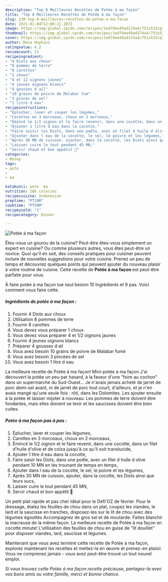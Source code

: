 ```yaml
---
description: "Top 8 Meilleures Recettes de Potée à ma façon"
title: "Top 8 Meilleures Recettes de Potée à ma façon"
slug: 230-top-8-meilleures-recettes-de-potee-a-ma-facon
date: 2021-01-04T12:08:21.287Z
image: https://img-global.cpcdn.com/recipes/1ed7dee49ad174a4/751x532cq70/potee-a-ma-facon-photo-principale-de-la-recette.jpg
thumbnail: https://img-global.cpcdn.com/recipes/1ed7dee49ad174a4/751x532cq70/potee-a-ma-facon-photo-principale-de-la-recette.jpg
cover: https://img-global.cpcdn.com/recipes/1ed7dee49ad174a4/751x532cq70/potee-a-ma-facon-photo-principale-de-la-recette.jpg
author: Rena Hopkins
ratingvalue: 4.2
reviewcount: 13
recipeingredient:
- "4 Diots aux choux"
- "8 pommes de terre"
- "8 carottes"
- "1 choux"
- "4 et 12 oignons jaunes"
- "4 jeunes oignons blancs"
- "4 gousses d ail"
- "10 grains de poivre de Malabar fum"
- "3 pinces de sel"
- "1 litre d eau"
recipeinstructions:
- "Éplucher, laver et couper les légumes,"
- "Carottes en 3 morceaux, choux en 2 morceaux,"
- "Émincé le 1/2 oignon et le faire revenir, dans une cocotte, dans un filet d&#39;huile d&#39;olive et de colza jusqu&#39;à ce qu&#39;il soit translucide,"
- "Ajouter 1 litre d eau dans la cocotte,"
- "Faire saisir les Diots, dans une poêle, avec un filet d huile d olive pendant 10 MN en les trounant de temps en temps,"
- "Ajouter dans l eau de la cocotte, le sel, le poivre et les légumes,"
- "Après 30 MN de cuisson, ajouter, dans la cocotte, les Diots ainsi que leurs sucs,"
- "Laisser cuire le tout pendant 45 MN,"
- "Servir chaud et bon appétit 🤗"
categories:
- Resep
tags:
- pote
- 
- ma

katakunci: pote  ma 
nutrition: 266 calories
recipecuisine: Indonesian
preptime: "PT19M"
cooktime: "PT59M"
recipeyield: "1"
recipecategory: Dinner

---
```



![Potée à ma façon](https://img-global.cpcdn.com/recipes/1ed7dee49ad174a4/751x532cq70/potee-a-ma-facon-photo-principale-de-la-recette.jpg)

Êtes-vous un gourou de la cuisine? Peut-être êtes-vous simplement un expert en cuisine? Ou comme plusieurs autres, vous êtes peut-être un novice. Quoi qu'il en soit, des conseils pratiques pour cuisiner peuvent inclure de nouvelles suggestions pour votre cuisine. Prenez un peu de temps et découvrez quelques points qui peuvent ajouter du nouveau plaisir à votre routine de cuisine. Cette recette de <strong> Potée à ma façon </strong> est peut-être parfaite pour vous.

<!--inarticleads1-->

À faire potée à ma façon tue seul besion 10 Ingrédients et 9 pas. Voici comment vous faire cette.

##### Ingrédients de potée à ma façon :

1. Fournir 4 Diots aux choux
1. Utilisation 8 pommes de terre
1. Fournir 8 carottes
1. Vous devez vous préparer 1 choux
1. Vous devez vous préparer 4 et 1/2 oignons jaunes
1. Fournir 4 jeunes oignons blancs
1. Préparer 4 gousses d ail
1. Vous avez besoin 10 grains de poivre de Malabar fumé
1. Vous avez besoin 3 pincées de sel
1. Vous avez besoin 1 litre d eau


La meilleure recette de Potée à ma façon! Mini-potée à ma façon J&#39;ai découvert la potée un peu par hasard, à la faveur d&#39;une &#34;foire au cochon&#34; dans un supermarché du Sud-Ouest… Je n&#39;avais jamais acheté de jarret de porc demi-sel avant, ni de jarret de porc tout court, d&#39;ailleurs, et je n&#39;en avais mangé qu&#39;une seule fois : rôti, dans les Dolomites. Les ajouter ensuite à la potée et laisser mijoter à nouveau. Les pommes de terre doivent être fondantes, mais elles doivent se tenir et les saucisses doivent être bien cuites. 

<!--inarticleads2-->

##### Potée à ma façon pas à pas :

1. Éplucher, laver et couper les légumes,
1. Carottes en 3 morceaux, choux en 2 morceaux,
1. Émincé le 1/2 oignon et le faire revenir, dans une cocotte, dans un filet d&#39;huile d&#39;olive et de colza jusqu&#39;à ce qu&#39;il soit translucide,
1. Ajouter 1 litre d eau dans la cocotte,
1. Faire saisir les Diots, dans une poêle, avec un filet d huile d olive pendant 10 MN en les trounant de temps en temps,
1. Ajouter dans l eau de la cocotte, le sel, le poivre et les légumes,
1. Après 30 MN de cuisson, ajouter, dans la cocotte, les Diots ainsi que leurs sucs,
1. Laisser cuire le tout pendant 45 MN,
1. Servir chaud et bon appétit 🤗


Un petit plat rapide et pas cher Idéal pour le Défi&#39;OZ de février. Pour le dressage, étalez les feuilles de chou dans un plat, coupez les viandes, le lard et la saucisse en tranches, disposez-les sur le lit de chou avec des légumes égouttés Accompagnez de gros sel et de moutarde. Faites blanchir la macreuse de la même façon. La meilleure recette de Potée à ma façon en cocotte minute! L&#39;utilisation des feuilles de chou en guise de &#34;lit douillet&#34; pour disposer viandes, lard, saucisse et légumes. 

<!--inarticleads1-->

<p>
Maintenant que vous avez terminé cette recette de Potée à ma façon, explorez maintenant les recettes et mettez-la en œuvre et prenez-en plaisir. Vous ne comprenez jamais - vous avez peut-être trouvé un tout nouvel emploi.
</p>

<p>
<i>Si vous trouvez cette Potée à ma façon recette précieuse, partagez-la avec vos bons amis ou votre famille, merci et bonne chance.</i>
</p>
